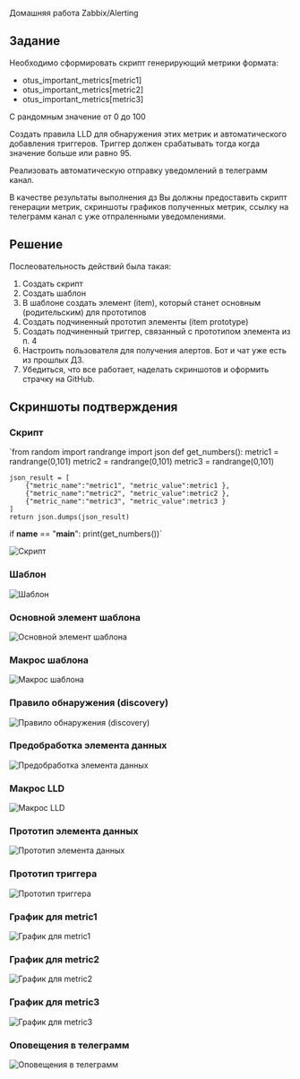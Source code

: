 Домашняя работа Zabbix/Alerting

## Задание

Необходимо сформировать скрипт генерирующий метрики формата:
- otus_important_metrics[metric1]
- otus_important_metrics[metric2]
- otus_important_metrics[metric3]
  
С рандомным значение от 0 до 100

Создать правила LLD для обнаружения этих метрик и автоматического добавления триггеров. Триггер должен срабатывать тогда когда значение больше или равно 95.

Реализовать автоматическую отправку уведомлений в телеграмм канал.

В качестве результаты выполнения дз Вы должны предоставить скрипт генерации метрик, скриншоты графиков полученных метрик, ссылку на телеграмм канал с уже отпраленными уведомлениями.


## Решение

Послеовательность действий была такая:
1. Создать скрипт
2. Создать шаблон
3. В шаблоне создать элемент (item), который станет основным (родительским) для прототипов
4. Создать подчиненный прототип элементы (item prototype)
5. Создать подчиненный триггер, связанный с прототипом элемента из п. 4
6. Настроить пользователя для получения алертов. Бот и чат уже есть из прошлых ДЗ.
7. Убедиться, что все работает, наделать скриншотов и оформить страчку на GitHub.

## Скриншоты подтверждения

### Скрипт

`from random import randrange
import json
def get_numbers():
    metric1 = randrange(0,101)
    metric2 = randrange(0,101)
    metric3 = randrange(0,101)

    json_result = [
        {"metric_name":"metric1", "metric_value":metric1 },
        {"metric_name":"metric2", "metric_value":metric2 },
        {"metric_name":"metric3", "metric_value":metric3 }
    ]
    return json.dumps(json_result)
if __name__ == "__main__":
    print(get_numbers())`

![Скрипт](hw_5/01_python_script.png)


### Шаблон

![Шаблон](hw_5/02_template.png)

### Основной элемент шаблона

![Основной элемент шаблона](hw_5/03_template_main_item.png)

### Макрос шаблона

![Макрос шаблона](hw_5/04_template_macro.png)

### Правило обнаружения (discovery)

![Правило обнаружения (discovery)](hw_5/05_discovery_rule.png)


### Предобработка элемента данных 

![Предобработка элемента данных](hw_5/06_item_prototype_preprocessing.png)


### Макрос LLD

![Макрос LLD](hw_5/07_discovery_rules_lld_macro.png)


### Прототип элемента данных

![Прототип элемента данных](hw_5/08_item_prototype.png)


### Прототип триггера

![Прототип триггера](hw_5/09_trigger_prototype.png)


### График для metric1

![График для metric1](hw_5/010_metric1_graph.png)


### График для metric2

![График для metric2](hw_5/011_metric2_graph.png)


### График для metric3

![График для metric3](hw_5/012_metric3_graph.png)


### Оповещения в телеграмм

![Оповещения в телеграмм](hw_5/013_telegram_alerts.png)



